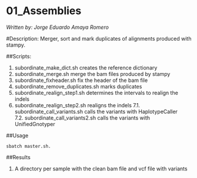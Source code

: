# 01_Assemblies
*Written by: Jorge Eduardo Amaya Romero*

#Description: Merger, sort and mark duplicates of alignments produced with stampy.

##Scripts:

1. subordinate_make_dict.sh creates the reference dictionary 
2. subordinate_merge.sh	merge the bam files produced by stampy       
3. subordinate_fixheader.sh fix the header of the bam file 
4. subordinate_remove_duplicates.sh marks duplicates
5. subordinate_realign_step1.sh determines the intervals to realign the indels
6. subordinate_realign_step2.sh realigns the indels
7.1. subordinate_call_variants.sh calls the variants with HaplotypeCaller  
7.2. subordinate_call_variants2.sh calls the variants with UnifiedGnotyper

##Usage

```
sbatch master.sh.
```

##Results

1. A directory per sample with the clean bam file and vcf file with variants

